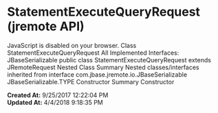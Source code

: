 # StatementExecuteQueryRequest (jremote API)

JavaScript is disabled on your browser. Class StatementExecuteQueryRequest All Implemented Interfaces: JBaseSerializable public class StatementExecuteQueryRequest extends JRemoteRequest Nested Class Summary Nested classes/interfaces inherited from interface com.jbase.jremote.io.JBaseSerializable JBaseSerializable.TYPE Constructor Summary Constructor  

**Created At:** 9/25/2017 12:22:04 PM  
**Updated At:** 4/4/2018 9:18:35 PM  

